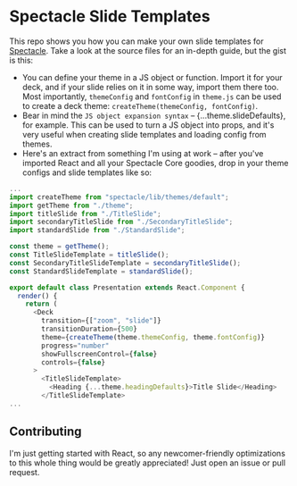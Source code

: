 # Spectacle Slide Templates

This repo shows you how you can make your own slide templates for [Spectacle](https://github.com/FormidableLabs/spectacle). Take a look at the source files for an in-depth guide, but the gist is this:

- You can define your theme in a JS object or function. Import it for your deck, and if your slide relies on it in some way, import them there too. Most importantly, `themeConfig` and `fontConfig` in `theme.js` can be used to create a deck theme: `createTheme(themeConfig, fontConfig)`.
- Bear in mind the `JS object expansion syntax` – {...theme.slideDefaults}, for example. This can be used to turn a JS object into props, and it's very useful when creating slide templates and loading config from themes.
- Here's an extract from something I'm using at work – after you've imported React and all your Spectacle Core goodies, drop in your theme configs and slide templates like so:

```js
...
import createTheme from "spectacle/lib/themes/default";
import getTheme from "./theme";
import titleSlide from "./TitleSlide";
import secondaryTitleSlide from "./SecondaryTitleSlide";
import standardSlide from "./StandardSlide";

const theme = getTheme();
const TitleSlideTemplate = titleSlide();
const SecondaryTitleSlideTemplate = secondaryTitleSlide();
const StandardSlideTemplate = standardSlide();

export default class Presentation extends React.Component {
  render() {
    return (
      <Deck
        transition={["zoom", "slide"]}
        transitionDuration={500}
        theme={createTheme(theme.themeConfig, theme.fontConfig)}
        progress="number"
        showFullscreenControl={false}
        controls={false}
      >
        <TitleSlideTemplate>
          <Heading {...theme.headingDefaults}>Title Slide</Heading>
        </TitleSlideTemplate>
...
```

## Contributing

I'm just getting started with React, so any newcomer-friendly optimizations to this whole thing would be greatly appreciated! Just open an issue or pull request.